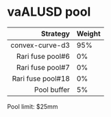 # vaALUSD pool
|Strategy | Weight |
|-------: | --------|
|convex-curve-d3 | 95% |
|Rari fuse pool#6 | 0%     |
|Rari fuse pool#7 | 0%     |
|Rari fuse pool#18 | 0%     |
|Pool buffer | 5%     |

Pool limit: $25mm
